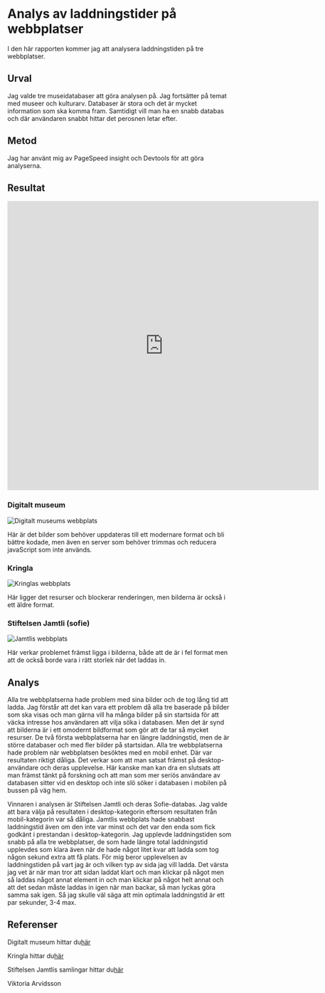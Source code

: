 Analys av laddningstider på webbplatser
=====================================

I den här rapporten kommer jag att analysera laddningstiden på tre webbplatser.

Urval
------------
Jag valde tre museidatabaser att göra analysen på. Jag fortsätter på temat med museer och kulturarv. Databaser är stora och det är mycket information som ska komma fram. Samtidigt vill man ha en snabb databas och där användaren snabbt hittar det perosnen letar efter.

Metod
-------
Jag har använt mig av PageSpeed insight och Devtools för att göra analyserna.

Resultat
---------

<iframe src="https://onedrive.live.com/embed?resid=817C8618BD30BB01%213163&authkey=!AHuL4hSqZk9-vnw&em=2" width="700" height="650" frameborder="0" scrolling="no" title="Testresultat"></iframe>

### Digitalt museum

<img src="%base_url%/assets/img/digitaltmuseum.png" alt="Digitalt museums webbplats" class="colour">

Här är det bilder som behöver uppdateras till ett modernare format och bli bättre kodade, men även en server som behöver trimmas och reducera javaScript som inte används.

### Kringla

<img src="%base_url%/assets/img/kringla.png" alt="Kringlas webbplats" class="colour">

Här ligger det resurser och blockerar renderingen, men bilderna är också i ett äldre format.

### Stiftelsen Jamtli (sofie)

<img src="%base_url%/assets/img/jamtli.png" alt="Jamtlis webbplats" class="colour">


Här verkar problemet främst ligga i bilderna, både att de är i fel format men att de också borde vara i rätt storlek när det laddas in. 

Analys
--------
Alla tre webbplatserna hade problem med sina bilder och de tog lång tid att ladda. Jag förstår att det kan vara ett problem då alla tre baserade på bilder som ska visas och man gärna vill ha många bilder på sin startsida för att väcka intresse hos användaren att vilja söka i databasen. Men det är synd att bilderna är i ett omodernt bildformat som gör att de tar så mycket resurser. De två första webbplatserna har en längre laddningstid, men de är större databaser och med fler bilder på startsidan. Alla tre webbplatserna hade problem när webbplatsen besöktes med en mobil enhet. Där var resultaten riktigt dåliga. Det verkar som att man satsat främst på desktop-användare och deras upplevelse. Här kanske man kan dra en slutsats att man främst tänkt på forskning och att man som mer seriös användare av databasen sitter vid en desktop och inte slö söker i databasen i mobilen på bussen på väg hem. 

Vinnaren i analysen är Stiftelsen Jamtli och deras Sofie-databas. Jag valde att bara välja på resultaten i desktop-kategorin eftersom resultaten från mobil-kategorin var så dåliga. Jamtlis webbplats hade snabbast laddningstid även om den inte var minst och det var den enda som fick godkänt i prestandan i desktop-kategorin.
Jag upplevde laddningstiden som snabb på alla tre webbplatser, de som hade längre total laddningstid upplevdes som klara även när de hade något litet kvar att ladda som tog någon sekund extra att få plats. För mig beror upplevelsen av laddningstiden på vart jag är och vilken typ av sida jag vill ladda. Det värsta jag vet är när man tror att sidan laddat klart och man klickar på något men så laddas något annat element in och man klickar på något helt annat och att det sedan måste laddas in igen när man backar, så man lyckas göra samma sak igen. Så jag skulle väl säga att min optimala laddningstid är ett par sekunder, 3-4 max. 

Referenser 
----------

Digitalt museum hittar du<a href="https://www.digitaltmuseum.se/">här</a>

Kringla hittar du<a href="https://www.kringla.nu/">här</a>

Stiftelsen Jamtlis samlingar hittar du<a href="https://jlm.kulturhotell.se/">här</a>



Viktoria Arvidsson